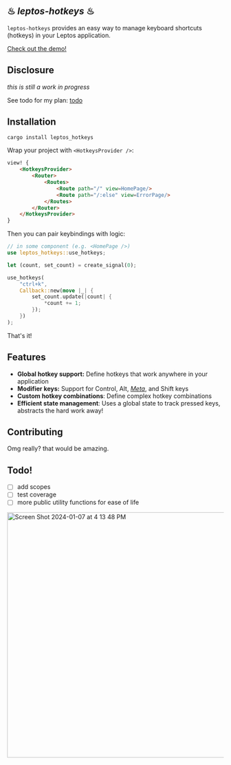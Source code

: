 ## ♨ *leptos-hotkeys* ♨
`leptos-hotkeys` provides an easy way to manage keyboard shortcuts (hotkeys) in your Leptos application.

[Check out the demo!](https://leptos-hotkeys.vercel.app/)

## Disclosure
*this is still a work in progress*

See todo for my plan: [todo](#todo)

## Installation 
```shell
cargo install leptos_hotkeys
```

Wrap your project with `<HotkeysProvider />`:
```html
view! {
    <HotkeysProvider>
        <Router>
            <Routes>
                <Route path="/" view=HomePage/>
                <Route path="/:else" view=ErrorPage/>
            </Routes>
        </Router>
    </HotkeysProvider>
}
```

Then you can pair keybindings with logic:
```rust
// in some component (e.g. <HomePage />)
use leptos_hotkeys::use_hotkeys;

let (count, set_count) = create_signal(0);

use_hotkeys(
    "ctrl+k",
    Callback::new(move |_| {
        set_count.update(|count| {
            *count += 1;
        });
    })
);
```

That's it!


## Features
- **Global hotkey support:** Define hotkeys that work anywhere in your application
- **Modifier keys:** Support for Control, Alt, [*Meta*](https://www.nba.com/stats/player/1897/career), and Shift keys
- **Custom hotkey combinations**: Define complex hotkey combinations
- **Efficient state management**: Uses a global state to track pressed keys, abstracts the hard work away!



## Contributing
Omg really? that would be amazing.


## Todo!
- [ ] add scopes 
- [ ] test coverage
- [ ] more public utility functions for ease of life

<img width="570" alt="Screen Shot 2024-01-07 at 4 13 48 PM" src="https://github.com/friendlymatthew/leptos_hotkeys/assets/38759997/f3c7b6ee-e6fd-4c0d-90be-ad26ca4e2ec6">

